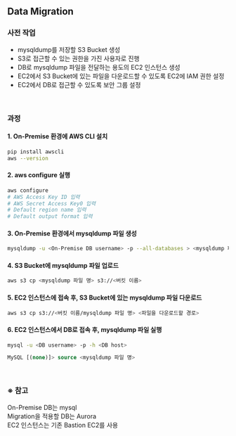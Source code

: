## Data Migration

### 사전 작업
- mysqldump를 저장할 S3 Bucket 생성
- S3로 접근할 수 있는 권한을 가진 사용자로 진행
- DB로 mysqldump 파일을 전달하는 용도의 EC2 인스턴스 생성
- EC2에서 S3 Bucket에 있는 파일을 다운로드할 수 있도록 EC2에 IAM 권한 설정
- EC2에서 DB로 접근할 수 있도록 보안 그룹 설정

<br/>

### 과정
#### 1. On-Premise 환경에 AWS CLI 설치
  ```bash
  pip install awscli
  aws --version
  ```
#### 2. aws configure 실행
  ```bash
  aws configure
  # AWS Access Key ID 입력
  # AWS Secret Access Key0 입력
  # Default region name 입력
  # Default output format 입력
  ```
#### 3. On-Premise 환경에서 mysqldump 파일 생성
  ```bash
  mysqldump -u <On-Premise DB username> -p --all-databases > <mysqldump 파일 명>
  ```
#### 4. S3 Bucket에 mysqldump 파일 업로드
  ```bash
  aws s3 cp <mysqldump 파일 명> s3://<버킷 이름>
  ```
#### 5. EC2 인스턴스에 접속 후, S3 Bucket에 있는 mysqldump 파일 다운로드
  ```bash
  aws s3 cp s3://<버킷 이름/mysqldump 파일 명> <파일을 다운로드할 경로>
  ```
#### 6. EC2 인스턴스에서 DB로 접속 후, mysqldump 파일 실행
  ```bash
  mysql -u <DB username> -p -h <DB host>
  ```
  ```sql
  MySQL [(none)]> source <mysqldump 파일 명>
  ```

<br/>

### ※ 참고
On-Premise DB는 mysql  
Migration을 적용할 DB는 Aurora  
EC2 인스턴스는 기존 Bastion EC2를 사용

